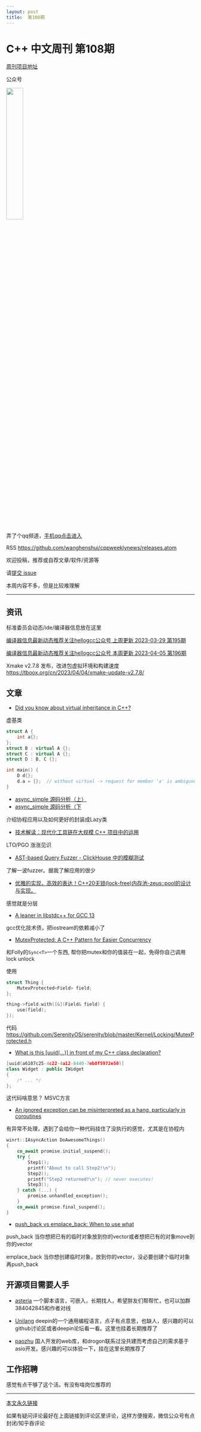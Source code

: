 ```yaml
---
layout: post
title:  第108期
---
```

# C++ 中文周刊 第108期


[周刊项目地址](https://github.com/wanghenshui/cppweeklynews)

公众号

<img src="https://wanghenshui.github.io/cppweeklynews/assets/code.png" alt=""  width="30%">

弄了个qq频道，[手机qq点击进入](https://qun.qq.com/qqweb/qunpro/share?_wv=3&_wwv=128&inviteCode=xzjHQ&from=246610&biz=ka)

RSS https://github.com/wanghenshui/cppweeklynews/releases.atom

欢迎投稿，推荐或自荐文章/软件/资源等

请[提交 issue](https://github.com/wanghenshui/cppweeklynews/issues)


本周内容不多，但是比较难理解

---

## 资讯

标准委员会动态/ide/编译器信息放在这里

[编译器信息最新动态推荐关注hellogcc公众号 上周更新  2023-03-29 第195期 ](https://mp.weixin.qq.com/s/bR6RHuci8kHV9BmgS6iirQ)

[编译器信息最新动态推荐关注hellogcc公众号 本周更新  2023-04-05 第196期 ](https://mp.weixin.qq.com/s/YJOV5FZctw8lMXLy7nbQ0Q)

Xmake v2.7.8 发布，改进包虚拟环境和构建速度 https://tboox.org/cn/2023/04/04/xmake-update-v2.7.8/

## 文章

- [Did you know about virtual inheritance in C++?](https://github.com/QuantlabFinancial/cpp_tip_of_the_week/blob/master/tips/324.md)

虚基类

```cpp
struct A {
    int a{};
};
struct B : virtual A {};
struct C : virtual A {};
struct D : B, C {};

int main() {
    D d{};
    d.a = {};  // without virtual -> request for member 'a' is ambiguous
}
```

- [async_simple 源码分析（上）](https://zhuanlan.zhihu.com/p/619684326)
- [async_simple 源码分析（下](https://zhuanlan.zhihu.com/p/619998880)

介绍协程应用以及如何更好的封装成Lazy类

- [技术解读：现代化工具链在大规模 C++ 项目中的运用](https://zhuanlan.zhihu.com/p/576721597)

LTO/PGO  涨涨见识

- [AST-based Query Fuzzer - ClickHouse 中的模糊测试](https://zhuanlan.zhihu.com/p/618864383)

了解一波fuzzer。据我了解应用的很少

- [优雅的实现，高效的表达！C++20无锁(lock-free)内存池-zeus::pool的设计与实现。](https://zhuanlan.zhihu.com/p/619121120)

感觉就是分层

- [A leaner <iostream> in libstdc++ for GCC 13](https://developers.redhat.com/articles/2023/04/03/leaner-libstdc-gcc-13)

gcc优化技术债，把iostream的依赖减小了

- [MutexProtected: A C++ Pattern for Easier Concurrency](https://awesomekling.github.io/MutexProtected-A-C++-Pattern-for-Easier-Concurrency/)

和Folly的`Sync<T>`一个东西, 帮你把mutex和你的值装在一起，免得你自己调用lock unlock

使用

```cpp
struct Thing {
    MutexProtected<Field> field;
};

thing->field.with([&](Field& field) {
    use(field);
});

```

代码 https://github.com/SerenityOS/serenity/blob/master/Kernel/Locking/MutexProtected.h

- [What is this [uuid(…)] in front of my C++ class declaration?](https://devblogs.microsoft.com/oldnewthing/20230331-00/?p=107998)

```cpp
[uuid(a6107c25-4c22-4a12-8440-7eb8f5972e50)]
class Widget : public IWidget
{
    /* ... */
};

```

这代码啥意思？ MSVC方言

- [An ignored exception can be misinterpreted as a hang, particularly in coroutines](https://devblogs.microsoft.com/oldnewthing/20230406-00/?p=108023)

有异常不处理，遇到了会给你一种代码挂住了没执行的感觉，尤其是在协程内

```cpp
winrt::IAsyncAction DoAwesomeThings()
{
    co_await promise.initial_suspend();
    try {
        Step1();
        printf("About to call Step2!\n");
        Step2();
        printf("Step2 returned!\n"); // never executes!
        Step3();
    } catch (...) {
        promise.unhandled_exception();
    }
    co_await promise.final_suspend();
}
```

- [push_back vs emplace_back: When to use what](https://andreasfertig.blog/2023/04/push_back-vs-emplace_back-when-to-use-what/)

push_back 当你想把已有的临时对象放到你的vector或者想把已有的对象move到你的vector

emplace_back 当你想创建临时对象，放到你的vector，没必要创建个临时对象再push_back



## 开源项目需要人手

- [asteria](https://github.com/lhmouse/asteria) 一个脚本语言，可嵌入，长期找人，希望胖友们帮帮忙，也可以加群384042845和作者对线

- [Unilang](https://github.com/linuxdeepin/unilang) deepin的一个通用编程语言，点子有点意思，也缺人，感兴趣的可以github讨论区或者deepin论坛看一看。这里也挂着长期推荐了
- [paozhu](https://github.com/hggq/paozhu) 国人开发的web库，和drogon联系过没共建而考虑自己的需求基于asio开发。感兴趣的可以体验一下，挂在这里长期推荐了


## 工作招聘

感觉有点干够了这个活。有没有啥岗位推荐的


---



[本文永久链接](https://wanghenshui.github.io/cppweeklynews/posts/108.html)

如果有疑问评论最好在上面链接到评论区里评论，这样方便搜索，微信公众号有点封闭/知乎吞评论
